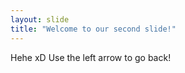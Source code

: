 ```yaml
---
layout: slide
title: "Welcome to our second slide!"
---
```

Hehe xD 
Use the left arrow to go back!
